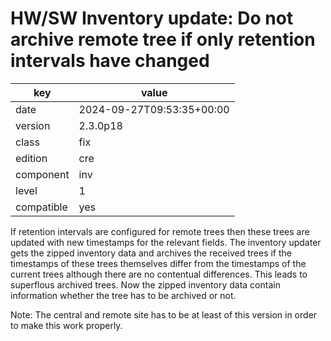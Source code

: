 [//]: # (werk v2)
# HW/SW Inventory update: Do not archive remote tree if only retention intervals have changed

key        | value
---------- | ---
date       | 2024-09-27T09:53:35+00:00
version    | 2.3.0p18
class      | fix
edition    | cre
component  | inv
level      | 1
compatible | yes

If retention intervals are configured for remote trees then these trees are updated with new
timestamps for the relevant fields. The inventory updater gets the zipped inventory data and
archives the received trees if the timestamps of these trees themselves differ from the timestamps
of the current trees although there are no contentual differences. This leads to superflous archived
trees.
Now the zipped inventory data contain information whether the tree has to be archived or not.

Note: The central and remote site has to be at least of this version in order to make this work
properly.
